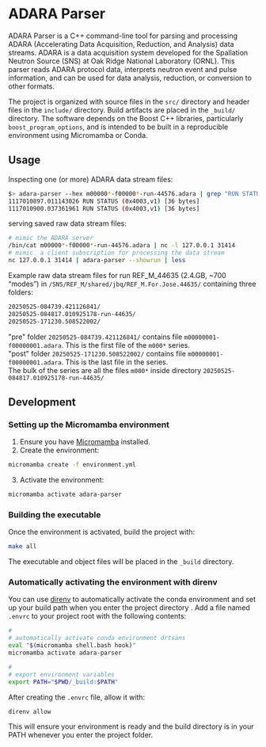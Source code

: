 # ADARA Parser

ADARA Parser is a C++ command-line tool for parsing and processing ADARA (Accelerating Data Acquisition,
Reduction, and Analysis) data streams.
ADARA is a data acquisition system developed for the Spallation Neutron Source (SNS) at
Oak Ridge National Laboratory (ORNL).
This parser reads ADARA protocol data, interprets neutron event and pulse information,
and can be used for data analysis, reduction, or conversion to other formats.

The project is organized with source files in the `src/` directory and header files in the `include/` directory.
Build artifacts are placed in the `_build/` directory.
The software depends on the Boost C++ libraries, particularly `boost_program_options`,
and is intended to be built in a reproducible environment using Micromamba or Conda.

## Usage

Inspecting one (or more) ADARA data stream files:

```bash
$> adara-parser --hex m00000*-f00000*-run-44576.adara | grep "RUN STATUS" | head -n 2
1117010897.011143026 RUN STATUS (0x4003,v1) [36 bytes]
1117010900.037361961 RUN STATUS (0x4003,v1) [36 bytes]
```

serving saved raw data stream files:

```bash
# mimic the ADARA server
/bin/cat m00000*-f00000*-run-44576.adara | nc -l 127.0.0.1 31414
# mimic  a client subscription for processing the data stream
nc 127.0.0.1 31414 | adara-parser --showrun | less
```
Example raw data stream files for run REF_M_44635 (2.4.GB, ~700 “modes”) in
`/SNS/REF_M/shared/jbq/REF_M.For.Jose.44635/` containing three folders:

```bash
20250525-084739.421126841/
20250525-084817.010925178-run-44635/
20250525-171230.508522002/
```

"pre" folder `20250525-084739.421126841/` contains file `m00000001-f00000001.adara`.
This is the first file of the `m000*` series.  
"post" folder `20250525-171230.508522002/` contains file `m00000001-f00000001.adara`.
This is the last file in the series.  
The bulk of the series are all the files `m000*` inside directory `20250525-084817.010925178-run-44635/`

## Development

### Setting up the Micromamba environment

1. Ensure you have [Micromamba](https://mamba.readthedocs.io/en/latest/installation.html#micromamba) installed.
2. Create the environment:

```sh
micromamba create -f environment.yml
```

3. Activate the environment:

```sh
micromamba activate adara-parser
```

### Building the executable

Once the environment is activated, build the project with:

```sh
make all
```

The executable and object files will be placed in the `_build` directory.

### Automatically activating the environment with direnv

You can use [direnv](https://direnv.net/) to automatically activate the conda environment
and set up your build path when you enter the project directory
. Add a file named `.envrc` to your project root with the following contents:

```sh
#
# automatically activate conda environment drtsans 
eval "$(micromamba shell.bash hook)"
micromamba activate adara-parser

#
# export environment variables
export PATH="$PWD/_build:$PATH"
```

After creating the `.envrc` file, allow it with:

```sh
direnv allow
```

This will ensure your environment is ready and the build directory is in your PATH whenever you enter the project folder.
